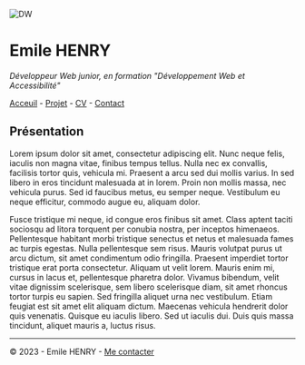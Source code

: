 ![DW](https://www.ikadia.fr/wp-content/uploads/2018/12/ikadia-article-developpeur-web-bandeau-head.jpg)
# Emile HENRY

*Développeur Web junior, en formation "Développement Web et Accessibilité"*

[Acceuil](https://github.com/EmileHENRY/S01E11-Atelier-Recap-Exo-EmileHENRY) - [Projet](https://github.com/EmileHENRY/S01E11-Atelier-Recap-Exo-EmileHENRY/blob/main/projet.md) - [CV](https://github.com/EmileHENRY/S01E11-Atelier-Recap-Exo-EmileHENRY/blob/main/CV%20exo%20s01e11%20EH.md) - [Contact](https://github.com/EmileHENRY/S01E11-Atelier-Recap-Exo-EmileHENRY/blob/main/contact%20exo%20s01e11%20EH.md)
## Présentation 
Lorem ipsum dolor sit amet, consectetur adipiscing elit. Nunc neque felis, iaculis non magna vitae, finibus tempus tellus. Nulla nec ex convallis, facilisis tortor quis, vehicula mi. Praesent a arcu sed dui mollis varius. In sed libero in eros tincidunt malesuada at in lorem. Proin non mollis massa, nec vehicula purus. Sed id faucibus metus, eu semper neque. Vestibulum eu neque efficitur, commodo augue eu, aliquam dolor.

Fusce tristique mi neque, id congue eros finibus sit amet. Class aptent taciti sociosqu ad litora torquent per conubia nostra, per inceptos himenaeos. Pellentesque habitant morbi tristique senectus et netus et malesuada fames ac turpis egestas. Nulla pellentesque sem risus. Mauris volutpat purus ut arcu dictum, sit amet condimentum odio fringilla. Praesent imperdiet tortor tristique erat porta consectetur. Aliquam ut velit lorem. Mauris enim mi, cursus in lacus et, pellentesque pharetra dolor. Vivamus bibendum, velit vitae dignissim scelerisque, sem libero scelerisque diam, sit amet rhoncus tortor turpis eu sapien. Sed fringilla aliquet urna nec vestibulum. Etiam feugiat est sit amet elit aliquam dictum. Maecenas vehicula hendrerit dolor quis venenatis. Quisque eu iaculis libero. Sed ut iaculis dui. Duis quis massa tincidunt, aliquet mauris a, luctus risus.

---
:copyright: 2023 - Emile HENRY - [Me contacter](https://github.com/EmileHENRY/S01E11-Atelier-Recap-Exo-EmileHENRY/blob/main/contact%20exo%20s01e11%20EH.md)
